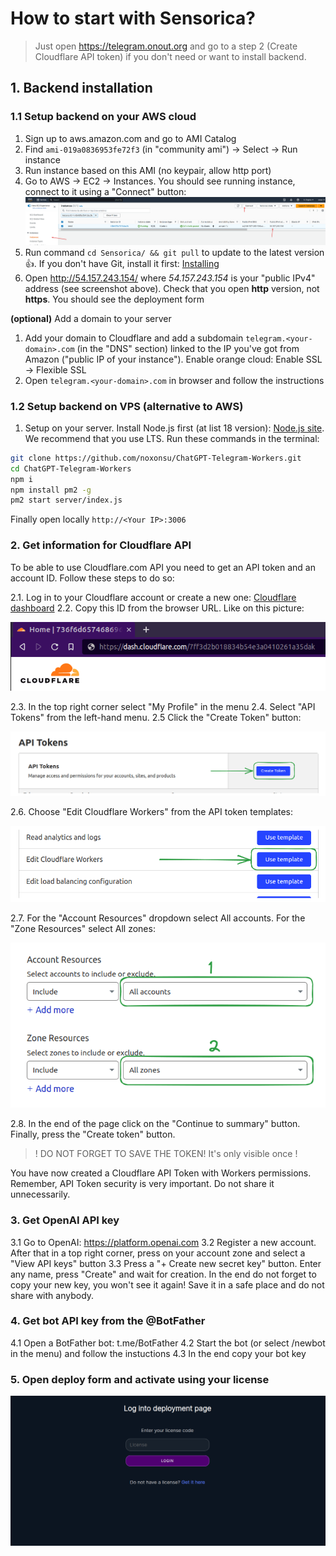 # How to start with Sensorica?

> Just open https://telegram.onout.org and go to a step 2 (Create Cloudflare API token) if you don't need or want to install backend.

## 1. Backend installation

### 1.1 Setup backend on your AWS cloud

1. Sign up to aws.amazon.com and go to AMI Catalog
2. Find `ami-019a0836953fe72f3` (in "community ami") -> Select -> Run instance
3. Run instance based on this AMI (no keypair, allow http port)
4. Go to AWS -> EC2 -> Instances. You should see running instance, connect to it using a "Connect" button:
   <img src="./images/aws-aigram-instance.png">
5. Run command ```cd Sensorica/ && git pull``` to update to the latest version 👍. If you don't
    have Git, install it first: [Installing](https://git-scm.com/book/en/v2/Getting-Started-Installing-Git) 
6. Open http://54.157.243.154/ where *54.157.243.154* is your "public IPv4" address (see screenshot above). Check that you open **http** version, not **https**.
   You should see the deployment form

**(optional)** Add a domain to your server

1. Add your domain to Cloudflare and add a subdomain `telegram.<your-domain>.com` (in the "DNS" section) linked to the IP you've got from Amazon ("public IP of your instance").
   Enable orange cloud: Enable SSL -> Flexible SSL
2. Open `telegram.<your-domain>.com` in browser and follow the instructions

### 1.2 Setup backend on VPS (alternative to AWS)

1. Setup on your server. Install Node.js first (at list 18 version): [Node.js site](https://nodejs.org/en). We recommend that you use LTS. 
   Run these commands in the terminal:

```bash
git clone https://github.com/noxonsu/ChatGPT-Telegram-Workers.git
cd ChatGPT-Telegram-Workers
npm i
npm install pm2 -g
pm2 start server/index.js
```

Finally open locally `http://<Your IP>:3006`

### 2. Get information for Cloudflare API

To be able to use Cloudflare.com API you need to get an API token and an account ID. Follow these steps to do so:

2.1. Log in to your Cloudflare account or create a new one: [Cloudflare dashboard](https://dash.cloudflare.com/)
2.2. Copy this ID from the browser URL. Like on this picture:

<img src="./images/cf-account-id-in-url.png">

2.3. In the top right corner select "My Profile" in the menu
2.4. Select "API Tokens" from the left-hand menu.
2.5 Click the "Create Token" button:

<img src="./images/cf-select-create-token.png">

2.6. Choose "Edit Cloudflare Workers" from the API token templates:

<img src="./images/cf-select-token-for-workers.png">

2.7. For the "Account Resources" dropdown select All accounts. For the "Zone Resources" select All zones:

<img src="./images/cf-select-all-accounts-and-zones-for-token.png">

2.8. In the end of the page click on the "Continue to summary" button. Finally, press the "Create token" button.

> ! DO NOT FORGET TO SAVE THE TOKEN! It's only visible once !

You have now created a Cloudflare API Token with Workers permissions. Remember, API Token security is very important. Do not share it unnecessarily.

### 3. Get OpenAI API key

3.1 Go to OpenAI: https://platform.openai.com
3.2 Register a new account. After that in a top right corner, press on your account zone and select a "View API keys" button
3.3 Press a "+ Create new secret key" button. Enter any name, press "Create" and wait for creation. In the end do not forget to copy your new key, you won't see it again! Save it in a safe place and do not share with anybody.

### 4. Get bot API key from the @BotFather

4.1 Open a BotFather bot: t.me/BotFather
4.2 Start the bot (or select /newbot in the menu) and follow the instuctions
4.3 In the end copy your bot key

### 5. Open deploy form and activate using your license

<img src="./images/onout-login-page.png">

